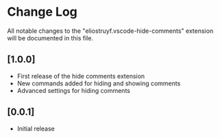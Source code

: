 # Change Log

All notable changes to the "eliostruyf.vscode-hide-comments" extension will be documented in this file.

## [1.0.0]

- First release of the hide comments extension
- New commands added for hiding and showing comments
- Advanced settings for hiding comments 

## [0.0.1]

- Initial release